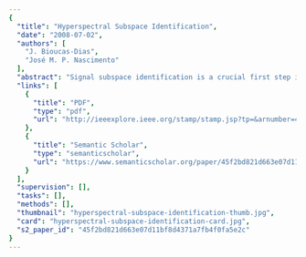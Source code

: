 ```yaml
---
{
  "title": "Hyperspectral Subspace Identification",
  "date": "2008-07-02",
  "authors": [
    "J. Bioucas-Dias",
    "José M. P. Nascimento"
  ],
  "abstract": "Signal subspace identification is a crucial first step in many hyperspectral processing algorithms such as target detection, change detection, classification, and unmixing. The identification of this subspace enables a correct dimensionality reduction, yielding gains in algorithm performance and complexity and in data storage. This paper introduces a new minimum mean square error-based approach to infer the signal subspace in hyperspectral imagery. The method, which is termed hyperspectral signal identification by minimum error, is eigen decomposition based, unsupervised, and fully automatic (i.e., it does not depend on any tuning parameters). It first estimates the signal and noise correlation matrices and then selects the subset of eigenvalues that best represents the signal subspace in the least squared error sense. State-of-the-art performance of the proposed method is illustrated by using simulated and real hyperspectral images.",
  "links": [
    {
      "title": "PDF",
      "type": "pdf",
      "url": "http://ieeexplore.ieee.org/stamp/stamp.jsp?tp=&arnumber=4556647"
    },
    {
      "title": "Semantic Scholar",
      "type": "semanticscholar",
      "url": "https://www.semanticscholar.org/paper/45f2bd821d663e07d11bf8d4371a7fb4f0fa5e2c"
    }
  ],
  "supervision": [],
  "tasks": [],
  "methods": [],
  "thumbnail": "hyperspectral-subspace-identification-thumb.jpg",
  "card": "hyperspectral-subspace-identification-card.jpg",
  "s2_paper_id": "45f2bd821d663e07d11bf8d4371a7fb4f0fa5e2c"
}
---
```


